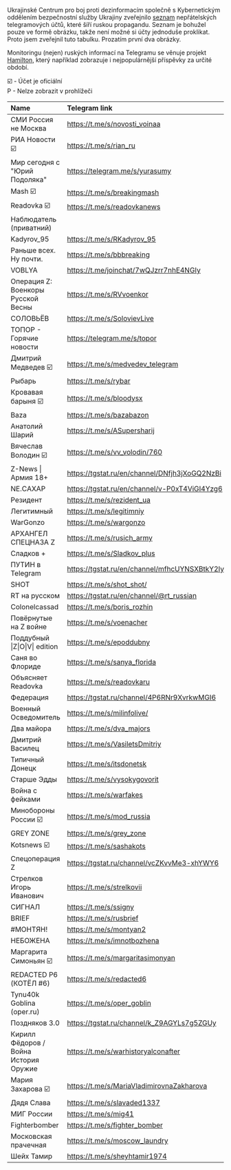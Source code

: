 Ukrajinské Centrum pro boj proti dezinformacím společně s Kybernetickým oddělením bezpečnostní služby Ukrajiny zveřejnilo [seznam](https://cpd.gov.ua/reports/spysok-instrumentiv-poshyrennya-vorozhoyi-dezinformacziyi/) 
nepřátelských telegramových účtů, které šíří ruskou propagandu. Seznam je bohužel pouze ve formě obrázku, takže není možné si účty jednoduše proklikat. Proto jsem zveřejnil tuto tabulku. Prozatím první dva obrázky.

Monitoringu (nejen) ruských informací na Telegramu se věnuje projekt [Hamilton](https://securingdemocracy.gmfus.org/hamilton-dashboard/), který například zobrazuje i nejpopulárnější příspěvky za určité období.

☑️ - Účet je oficiální <br>
P - Nelze zobrazit v prohlížeči


|Name                              |Telegram link                                |Subscribers|Timestamp |Private|
|:---------------------------------|:--------------------------------------------|----------:|:---------|:-----:|
|СМИ Россия не Москва              |https://t.me/s/novosti_voinaa                |3 354 245  |19.03.2023|       |
|РИА Новости ☑️                       |https://t.me/s/rian_ru                       |2 979 380  |19.03.2023|       |
|Мир сегодня с "Юрий Подоляка"     |https://telegram.me/s/yurasumy               |2 813 788  |19.03.2023|       |
|Mash ☑️                             |https://t.me/s/breakingmash                  |2 272 288  |19.03.2023|       |
|Readovka ☑️                          |https://t.me/s/readovkanews                  |2 355 882  |19.03.2023|       |
|Наблюдатель (приватний)           |                                             |           |19.03.2023|       |
|Kadyrov_95                        |https://t.me/s/RKadyrov_95                   |2 020 153  |19.03.2023|       |
|Раньше всех. Ну почти.            |https://t.me/s/bbbreaking                    |1 605 551  |19.03.2023|       |
|VOBLYA                            |https://t.me/joinchat/7wQJzrr7nhE4NGIy       |1 504 308  |19.03.2023|       |
|Операция Z: Военкоры Русской Весны|https://t.me/s/RVvoenkor                     |1 379 700  |19.03.2023|       |
|СОЛОВЬЁВ                          |https://t.me/s/SolovievLive                  |1 297 557  |19.03.2023|       |
|ТОПОР - Горячие новости           |https://telegram.me/s/topor                  |1 252 378  |19.03.2023|       |
|Дмитрий Медведев ☑️                 |https://t.me/s/medvedev_telegram             |1 234 452  |19.03.2023|       |
|Рыбарь                            |https://t.me/s/rybar                         |1 202 554  |19.03.2023|       |
|Кровавая барыня ☑️                  |https://t.me/s/bloodysx                      |1 166 787  |19.03.2023|       |
|Baza                              |https://t.me/s/bazabazon                     |1 144 224  |19.03.2023|       |
|Анатолий Шарий                    |https://t.me/s/ASupersharij                  |1 150 645  |19.03.2023|       |
|Вячеслав Володин ☑️                 |https://t.me/s/vv_volodin/760                |1 139 940  |19.03.2023|       |
|Z-News &#124; Армия 18+                |https://tgstat.ru/en/channel/DNfjh3jXoGQ2NzBi|989 153    |19.03.2023|P      |
|NE.CАХАР                          |https://tgstat.ru/en/channel/v-P0xT4ViGI4Yzg6|1 041 778  |19.03.2023|P      |
|Резидент                          |https://t.me/s/rezident_ua                   |1 024 335  |19.03.2023|       |
|Легитимный                        |https://t.me/s/legitimniy                    |1 050 483  |19.03.2023|       |
|WarGonzo                          |https://t.me/s/wargonzo                      |1 059 883  |19.03.2023|       |
|ΑΡΧΑНГЕЛ СПЕЦНАЗА Z               |https://t.me/s/rusich_army                   |1 029 005  |19.03.2023|       |
|Сладков +                         |https://t.me/s/Sladkov_plus                  |914 697    |19.03.2023|       |
|ПУТИН в Telegram                  |https://tgstat.ru/en/channel/mfhcUYNSXBtkY2Iy|896 645    |19.03.2023|P      |
|SHOT                              |https://t.me/s/shot_shot/                    |892 360    |19.03.2023|       |
|RT на русском                     |https://tgstat.ru/en/channel/@rt_russian     |869 517    |19.03.2023|P      |
|Colonelcassad                     |https://t.me/s/boris_rozhin                  |832 915    |19.03.2023|       |
|Повёрнутые на Z войне             |https://t.me/s/voenacher                     |752 082    |19.03.2023|       |
|Поддубный &#124;Z&#124;O&#124;V&#124; edition            |https://t.me/s/epoddubny                  |730 023|21.03.2023||
|Саня во Флориде                      |https://t.me/s/sanya_florida              |719 348|21.03.2023|      |
|Объясняет Readovka                   |https://t.me/s/readovkaru                 |665 432|21.03.2023|      |
|Федерация                            |https://tgstat.ru/channel/4P6RNr9XvrkwMGI6|595 509|21.03.2023|P     |
|Военный Осведомитель                 |https://t.me/s/milinfolive/               |593 366|21.03.2023|      |
|Два майора                           |https://t.me/s/dva_majors                 |620 378|21.03.2023|      |
|Дмитрий Василец                      |https://t.me/s/VasiletsDmitriy            |594 636|21.03.2023|      |
|Типичный Донецк                      |https://t.me/s/itsdonetsk                 |577 816|21.03.2023|      |
|Старше Эдды                          |https://t.me/s/vysokygovorit              |585 551|21.03.2023|      |
|Война с фейками                      |https://t.me/s/warfakes                   |543 206|21.03.2023|      |
|Минобороны России ☑️                 |https://t.me/s/mod_russia                 |547 319|21.03.2023|      |
|GREY ZONE                            |https://t.me/s/grey_zone                  |523 397|21.03.2023|      |
|Kotsnews ☑️                          |https://t.me/s/sashakots                  |573 448|21.03.2023|      |
|Спецоперация Z                       |https://tgstat.ru/channel/vcZKvvMe3-xhYWY6|510 563|21.03.2023|P     |
|Стрелков Игорь Иванович              |https://t.me/s/strelkovii                 |503 160|21.03.2023|      |
|СИГНАЛ                               |https://t.me/s/ssigny                     |503 955|21.03.2023|      |
|BRIEF                                |https://t.me/s/rusbrief                   |511 297|21.03.2023|      |
|#МОНТЯН!                             |https://t.me/s/montyan2                   |505 541|21.03.2023|      |
|НЕБОЖЕНА                             |https://t.me/s/imnotbozhena               |506 784|21.03.2023|      |
|Маргарита Симоньян ☑️                |https://t.me/s/margaritasimonyan          |500 515|21.03.2023|      |
|REDACTED P6 (КОТЁЛ #6)               |https://t.me/s/redacted6                  |501 975|21.03.2023|      |
|Tynu40k Goblina (oper.ru)            |https://t.me/s/oper_goblin                |489 703|21.03.2023|      |
|Поздняков 3.0                        |https://tgstat.ru/channel/k_Z9AGYLs7g5ZGUy|489 922|21.03.2023|P     |
|Кирилл Фёдоров / Война История Оружие|https://t.me/s/warhistoryalconafter       |482 112|21.03.2023|      |
|Мария Захарова ☑️                    |https://t.me/s/MariaVladimirovnaZakharova |479 372|21.03.2023|      |
|Дядя Слава                           |https://t.me/s/slavaded1337               |473 723|21.03.2023|      |
|МИГ России                           |https://t.me/s/mig41                      |447 561|21.03.2023|      |
|Fighterbomber                        |https://t.me/s/fighter_bomber             |445 035|21.03.2023|      |
|Московская прачечная                 |https://t.me/s/moscow_laundry             |447 565|21.03.2023|      |
|Шейх Тамир                           |https://t.me/s/sheyhtamir1974             |413 958|21.03.2023|      |

